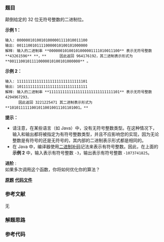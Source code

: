 ### 题目
颠倒给定的 32 位无符号整数的二进制位。



**示例 1：**

    
    
    输入: 00000010100101000001111010011100
    输出: 00111001011110000010100101000000
    解释: 输入的二进制串 **00000010100101000001111010011100** 表示无符号整数 **43261596** **，**      因此返回 964176192，其二进制表示形式为 **00111001011110000010100101000000** 。

**示例 2：**

    
    
    输入: 11111111111111111111111111111101
    输出: 10111111111111111111111111111111
    解释: 输入的二进制串 **11111111111111111111111111111101** 表示无符号整数 4294967293，
          因此返回 3221225471 其二进制表示形式为 **10101111110010110010011101101001。**



**提示：**

  * 请注意，在某些语言（如 Java）中，没有无符号整数类型。在这种情况下，输入和输出都将被指定为有符号整数类型，并且不应影响您的实现，因为无论整数是有符号的还是无符号的，其内部的二进制表示形式都是相同的。
  * 在 Java 中，编译器使用[二进制补码](https://baike.baidu.com/item/二进制补码/5295284)记法来表示有符号整数。因此，在上面的  **示例 2**  中，输入表示有符号整数 `-3`，输出表示有符号整数 `-1073741825`。



**进阶** :  
如果多次调用这个函数，你将如何优化你的算法？

 **[原题](https://leetcode-cn.com/problems/reverse-bits/)**    **[代码文件]()**


### 参考文献
无

### 解题思路




### 参考代码

```go


```




